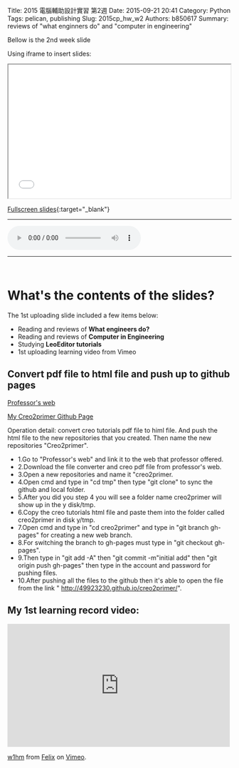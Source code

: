 Title: 2015 電腦輔助設計實習 第2週
Date: 2015-09-21 20:41
Category: Python
Tags: pelican, publishing
Slug: 2015cp_hw_w2
Authors: b850617
Summary: reviews of "what enginners do" and "computer in engineering"

Bellow is the 2nd week slide

Using iframe to insert slides:

<iframe src="2015cadpslidesw1.html" width="500" height="300"></iframe>

[Fullscreen slides](2015cadpslidesw1.html){:target="_blank"}
<br>
<hr>
<html>
<head>
<title>one of us.mp3</title>
</head>
<body>
    <audio controls pause loop>
        <source src="https://copy.com/ITOl2LH73BzCm32f">
    </audio>
</body>
</html>
<hr>
<br>

What's the contents of the slides?
============
The 1st uploading slide included a few items below:


  * Reading and reviews of **What engineers do?**
  * Reading and reviews of **Computer in Engineering**
  * Studying **LeoEditor tutorials**
  * 1st uploading learning video from Vimeo


Convert pdf file to html file and push up to github pages
------------
<p><a href="http://wordpress-2015course.rhcloud.com/?m=20151012" target="_blank">Professor's web</a></p>

<p><a href="http://49923230.github.io/creo2primer/" target="_blank">My Creo2primer Github Page</a></p>

Operation detail: convert creo tutorials pdf file to himl file. And push the html file to the new repositories that you created. Then name the new repositories "Creo2primer".

* 1.Go to "Professor's web" and link it to the web that professor offered.
* 2.Download the file converter and creo pdf file from professor's web.
* 3.Open a new repositories and name it "creo2primer.
* 4.Open cmd and type in "cd tmp" then type "git clone" to sync the github and local folder.
* 5.After you did you step 4 you will see a folder name creo2primer will show up in the y disk/tmp.
* 6.Copy the creo tutorials html file and paste them into the folder called creo2primer in disk y/tmp.
* 7.Open cmd and type in "cd creo2primer" and type in "git branch gh-pages" for creating a new web branch.
* 8.For switching the branch to gh-pages must type in "git checkout gh-pages".
* 9.Then type in "git add -A" then "git commit -m"initial add" then "git origin push gh-pages" then type in the account and password for pushing files.
* 10.After pushing all the files to the github then it's able to open the file from the link " http://49923230.github.io/creo2primer/".


My 1st learning record video:
----------------------

<iframe src="https://player.vimeo.com/video/144497585" width="500" height="276" frameborder="0" webkitallowfullscreen mozallowfullscreen allowfullscreen></iframe> <p><a href="https://vimeo.com/144497585">w1hm</a> from <a href="https://vimeo.com/user44760923">Felix</a> on <a href="https://vimeo.com">Vimeo</a>.</p>
<br>
<br>
<br>

